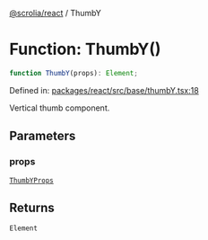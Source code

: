 [@scrolia/react](../README.md) / ThumbY

# Function: ThumbY()

```ts
function ThumbY(props): Element;
```

Defined in: [packages/react/src/base/thumbY.tsx:18](https://github.com/alpheus-day/scrolia/blob/a7062c82222b0dcb500e88f7ca3fff69b13a5fcd/packages/react/src/base/thumbY.tsx#L18)

Vertical thumb component.

## Parameters

### props

[`ThumbYProps`](../type-aliases/ThumbYProps.md)

## Returns

`Element`
